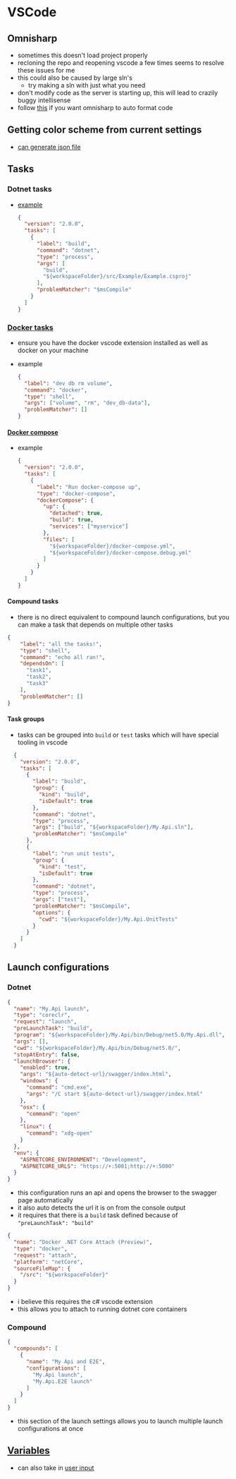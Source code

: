 # VSCode

## Omnisharp

- sometimes this doesn't load project properly
- recloning the repo and reopening vscode a few times seems to resolve these issues for me
- this could also be caused by large sln's
  - try making a sln with just what you need
- don't modify code as the server is starting up, this will lead to crazily buggy intellisense
- follow [this](https://stackoverflow.com/questions/47352611/visual-studio-code-doesnt-format-c-sharp-code) if you want omnisharp to auto format code

## Getting color scheme from current settings

- [can generate json file](https://superuser.com/questions/1431557/is-there-any-place-i-can-find-all-the-hex-code-color-values-for-vscodes-defaul)

## Tasks

### Dotnet tasks

- [example](https://github.com/graphql-dotnet/example-aspnetcore/blob/master/.vscode/tasks.json)

  ```json
  {
    "version": "2.0.0",
    "tasks": [
      {
        "label": "build",
        "command": "dotnet",
        "type": "process",
        "args": [
          "build",
          "${workspaceFolder}/src/Example/Example.csproj"
        ],
        "problemMatcher": "$msCompile"
      }
    ]
  }
  ```

### [Docker tasks](https://code.visualstudio.com/docs/containers/reference)

- ensure you have the docker vscode extension installed as well as docker on your machine
- example

  ```json
  {
    "label": "dev db rm volume",
    "command": "docker",
    "type": "shell",
    "args": ["volume", "rm", "dev_db-data"],
    "problemMatcher": []
  }
  ```

#### [Docker compose](https://code.visualstudio.com/docs/containers/reference#_docker-compose-task)

- example

  ```json
  {
    "version": "2.0.0",
    "tasks": [
      {
        "label": "Run docker-compose up",
        "type": "docker-compose",
        "dockerCompose": {
          "up": {
            "detached": true,
            "build": true,
            "services": ["myservice"]
          },
          "files": [
            "${workspaceFolder}/docker-compose.yml",
            "${workspaceFolder}/docker-compose.debug.yml"
          ]
        }
      }
    ]
  }
  ```

#### Compound tasks

- there is no direct equivalent to compound launch configurations, but you can make a task that depends on multiple other tasks

```json
{
    "label": "all the tasks!",
    "type": "shell",
    "command": "echo all ran!",
    "dependsOn": [
      "task1",
      "task2",
      "task3"
    ],
    "problemMatcher": []
}
```

#### Task groups

- tasks can be grouped into `build` or `test` tasks which will have special tooling in vscode

```json
  {
    "version": "2.0.0",
    "tasks": [
      {
        "label": "build",
        "group": {
          "kind": "build",
          "isDefault": true
        },
        "command": "dotnet",
        "type": "process",
        "args": ["build", "${workspaceFolder}/My.Api.sln"],
        "problemMatcher": "$msCompile"
      },
      {
        "label": "run unit tests",
        "group": {
          "kind": "test",
          "isDefault": true
        },
        "command": "dotnet",
        "type": "process",
        "args": ["test"],
        "problemMatcher": "$msCompile",
        "options": {
          "cwd": "${workspaceFolder}/My.Api.UnitTests"
        }
      }
    ]
  }
```

## Launch configurations

### Dotnet

```json
{
  "name": "My.Api launch",
  "type": "coreclr",
  "request": "launch",
  "preLaunchTask": "build",
  "program": "${workspaceFolder}/My.Api/bin/Debug/net5.0/My.Api.dll",
  "args": [],
  "cwd": "${workspaceFolder}/My.Api/bin/Debug/net5.0/",
  "stopAtEntry": false,
  "launchBrowser": {
    "enabled": true,
    "args": "${auto-detect-url}/swagger/index.html",
    "windows": {
      "command": "cmd.exe",
      "args": "/C start ${auto-detect-url}/swagger/index.html"
    },
    "osx": {
      "command": "open"
    },
    "linux": {
      "command": "xdg-open"
    }
  },
  "env": {
    "ASPNETCORE_ENVIRONMENT": "Development",
    "ASPNETCORE_URLS": "https://+:5001;http://+:5000"
  }
}
```

- this configuration runs an api and opens the browser to the swagger page automatically
- it also auto detects the url it is on from the console output
- it requires that there is a `build` task defined because of `"preLaunchTask": "build"`

```json
{
  "name": "Docker .NET Core Attach (Preview)",
  "type": "docker",
  "request": "attach",
  "platform": "netCore",
  "sourceFileMap": {
    "/src": "${workspaceFolder}"
  }
}
```

- i believe this requires the c# vscode extension
- this allows you to attach to running dotnet core containers

### Compound

```json
{
  "compounds": [
    {
      "name": "My Api and E2E",
      "configurations": [
        "My.Api launch",
        "My.Api.E2E launch"
      ]
    }
  ]
}
```

- this section of the launch settings allows you to launch multiple launch configurations at once

## [Variables](https://code.visualstudio.com/docs/editor/variables-reference)

- can also take in [user input](https://code.visualstudio.com/docs/editor/variables-reference#_input-variables)
